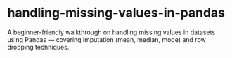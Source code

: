 # handling-missing-values-in-pandas
A beginner-friendly walkthrough on handling missing values in datasets using Pandas — covering imputation (mean, median, mode) and row dropping techniques.
